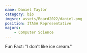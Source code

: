 ```yaml
---
name: Daniel Taylor
category: bio
imgsrc: assets/Board2022/daniel.png
position: ITASA Representative
majors:
    - Computer Science
---
```


Fun Fact: "I don't like ice cream."
